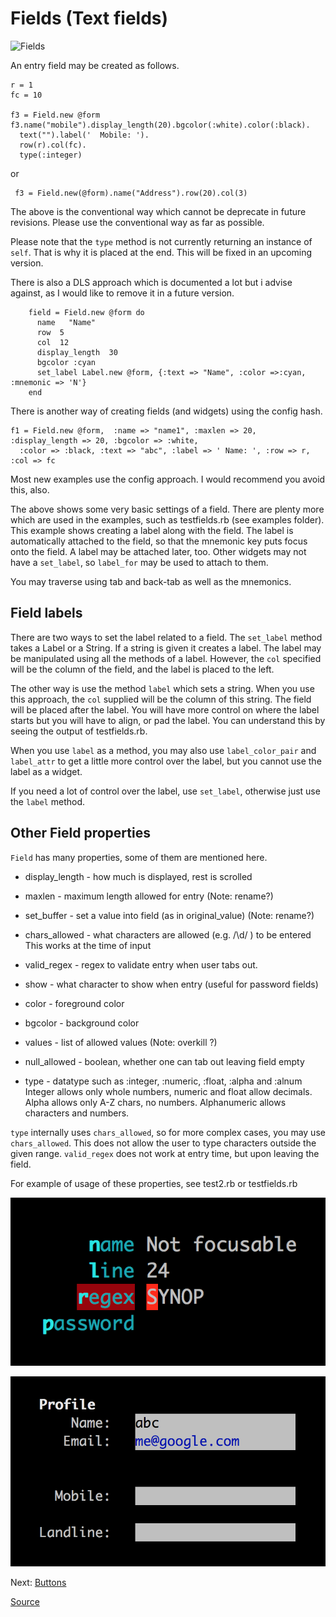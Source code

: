 # Fields (Text fields)

![Fields](http://www.benegal.org/files/nc_labelhotkey.png)

An entry field may be created as follows.

    r = 1
    fc = 10

    f3 = Field.new @form
    f3.name("mobile").display_length(20).bgcolor(:white).color(:black).
      text("").label('  Mobile: ').
      row(r).col(fc).
      type(:integer)

or 

     f3 = Field.new(@form).name("Address").row(20).col(3)

The above is the conventional way which cannot be deprecate in future revisions. Please use the conventional way as far as possible.

Please note that the `type` method is not currently returning an instance of `self`. That is why it is placed at the end.
This will be fixed in an upcoming version.

There is also a DLS approach which is documented a lot but i advise against, as I would like to remove it in a future version.

        field = Field.new @form do
          name   "Name"
          row  5 
          col  12 
          display_length  30
          bgcolor :cyan
          set_label Label.new @form, {:text => "Name", :color =>:cyan, :mnemonic => 'N'}
        end

There is another way of creating fields (and widgets) using the config hash.

    f1 = Field.new @form,  :name => "name1", :maxlen => 20, :display_length => 20, :bgcolor => :white, 
      :color => :black, :text => "abc", :label => ' Name: ', :row => r, :col => fc

Most new examples use the config approach. I would recommend you avoid this, also. 

The above shows some very basic settings of a field. There are plenty more which are used in the examples, such as testfields.rb (see examples folder). This example shows creating a label along with the field. The label is automatically attached to the field, so that the mnemonic key puts focus onto the field. A label may be attached later, too. Other widgets may not have a `set_label`, so `label_for` may be used to attach to them.

You may traverse using tab and back-tab as well as the mnemonics. 

## Field labels

There are two ways to set the label related to a field. The `set_label` method takes a Label or a String. If a string is given it creates a label. The label may be manipulated using all the methods of a label. However, the `col` specified will be the column of the field, and the label is placed to the left. 

The other way is use the method `label` which sets a string. When you use this approach, the `col` supplied will be the column of this string. The field will be placed after the label. You will have more control on where the label starts but you will have to align, or pad the label. You can understand this by seeing the output of testfields.rb.

When you use `label` as a method, you may also use `label_color_pair` and `label_attr` to get a little more control over the label, but you cannot use the label as a widget.

If you need a lot of control over the label, use `set_label`, otherwise just use the `label` method.

## Other Field properties

`Field` has many properties, some of them are mentioned here.

*  display_length  - how much is displayed, rest is scrolled 

*  maxlen          - maximum length allowed for entry  (Note: rename?)

*  set_buffer      - set a value into field (as in original_value)  (Note: rename?)

*  chars_allowed   - what characters are allowed (e.g. /\d/ ) to be entered
                     This works at the time of input

*  valid_regex     - regex to validate entry when user tabs out.

*  show            - what character to show when entry (useful for password fields) 

*  color           - foreground color 

*  bgcolor         - background color 

*  values          - list of allowed values  (Note: overkill ?)

*  null_allowed    - boolean, whether one can tab out leaving field empty 

*  type            - datatype such as :integer, :numeric, :float, :alpha and :alnum
                     Integer allows only whole numbers, numeric and float allow decimals.
                     Alpha allows only A-Z chars, no numbers.
                     Alphanumeric allows characters and numbers.

`type` internally uses `chars_allowed`, so for more complex cases, you may use `chars_allowed`. This does not allow the user to type characters outside the given range. `valid_regex` does not work at entry time, but upon leaving the field.

For example of usage of these properties, see test2.rb or testfields.rb

![testfields1](images/testfields_0.png)

![testfields2](images/testfields_1.png)

Next: [Buttons](button.md)

[Source](https://github.com/rkumar/rbcurse-core/blob/master/examples/testfields.rb)  

